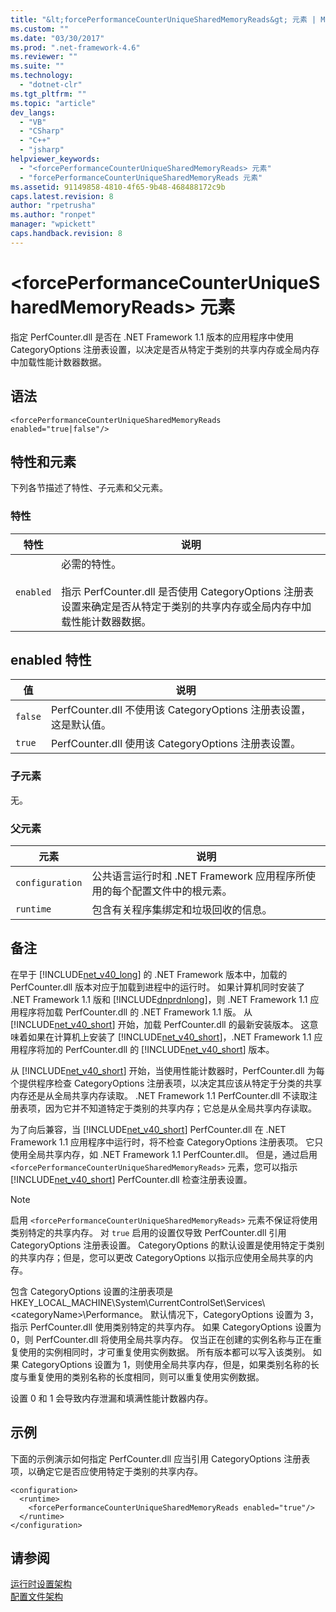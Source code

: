 ```yaml
---
title: "&lt;forcePerformanceCounterUniqueSharedMemoryReads&gt; 元素 | Microsoft Docs"
ms.custom: ""
ms.date: "03/30/2017"
ms.prod: ".net-framework-4.6"
ms.reviewer: ""
ms.suite: ""
ms.technology: 
  - "dotnet-clr"
ms.tgt_pltfrm: ""
ms.topic: "article"
dev_langs: 
  - "VB"
  - "CSharp"
  - "C++"
  - "jsharp"
helpviewer_keywords: 
  - "<forcePerformanceCounterUniqueSharedMemoryReads> 元素"
  - "forcePerformanceCounterUniqueSharedMemoryReads 元素"
ms.assetid: 91149858-4810-4f65-9b48-468488172c9b
caps.latest.revision: 8
author: "rpetrusha"
ms.author: "ronpet"
manager: "wpickett"
caps.handback.revision: 8
---
```

# &lt;forcePerformanceCounterUniqueSharedMemoryReads&gt; 元素
指定 PerfCounter.dll 是否在 .NET Framework 1.1 版本的应用程序中使用 CategoryOptions 注册表设置，以决定是否从特定于类别的共享内存或全局内存中加载性能计数器数据。  
  
## 语法  
  
```  
<forcePerformanceCounterUniqueSharedMemoryReads   
enabled="true|false"/>  
```  
  
## 特性和元素  
 下列各节描述了特性、子元素和父元素。  
  
### 特性  
  
|特性|说明|  
|--------|--------|  
|`enabled`|必需的特性。<br /><br /> 指示 PerfCounter.dll 是否使用 CategoryOptions 注册表设置来确定是否从特定于类别的共享内存或全局内存中加载性能计数器数据。|  
  
## enabled 特性  
  
|值|说明|  
|-------|--------|  
|`false`|PerfCounter.dll 不使用该 CategoryOptions 注册表设置，这是默认值。|  
|`true`|PerfCounter.dll 使用该 CategoryOptions 注册表设置。|  
  
### 子元素  
 无。  
  
### 父元素  
  
|元素|说明|  
|--------|--------|  
|`configuration`|公共语言运行时和 .NET Framework 应用程序所使用的每个配置文件中的根元素。|  
|`runtime`|包含有关程序集绑定和垃圾回收的信息。|  
  
## 备注  
 在早于 [!INCLUDE[net_v40_long](../../../../../includes/net-v40-long-md.md)] 的 .NET Framework 版本中，加载的 PerfCounter.dll 版本对应于加载到进程中的运行时。  如果计算机同时安装了 .NET Framework 1.1 版和 [!INCLUDE[dnprdnlong](../../../../../includes/dnprdnlong-md.md)]，则 .NET Framework 1.1 应用程序将加载 PerfCounter.dll 的 .NET Framework 1.1 版。  从 [!INCLUDE[net_v40_short](../../../../../includes/net-v40-short-md.md)] 开始，加载 PerfCounter.dll 的最新安装版本。  这意味着如果在计算机上安装了 [!INCLUDE[net_v40_short](../../../../../includes/net-v40-short-md.md)]，.NET Framework 1.1 应用程序将加的 PerfCounter.dll 的 [!INCLUDE[net_v40_short](../../../../../includes/net-v40-short-md.md)] 版本。  
  
 从 [!INCLUDE[net_v40_short](../../../../../includes/net-v40-short-md.md)] 开始，当使用性能计数器时，PerfCounter.dll 为每个提供程序检查 CategoryOptions 注册表项，以决定其应该从特定于分类的共享内存还是从全局共享内存读取。  .NET Framework 1.1 PerfCounter.dll 不读取注册表项，因为它并不知道特定于类别的共享内存；它总是从全局共享内存读取。  
  
 为了向后兼容，当 [!INCLUDE[net_v40_short](../../../../../includes/net-v40-short-md.md)] PerfCounter.dll 在 .NET Framework 1.1 应用程序中运行时，将不检查 CategoryOptions 注册表项。  它只使用全局共享内存，如 .NET Framework 1.1 PerfCounter.dll。  但是，通过启用 `<forcePerformanceCounterUniqueSharedMemoryReads>` 元素，您可以指示 [!INCLUDE[net_v40_short](../../../../../includes/net-v40-short-md.md)] PerfCounter.dll 检查注册表设置。  
  
> [!NOTE]
>  启用 `<forcePerformanceCounterUniqueSharedMemoryReads>` 元素不保证将使用类别特定的共享内存。  对 `true` 启用的设置仅导致 PerfCounter.dll 引用 CategoryOptions 注册表设置。  CategoryOptions 的默认设置是使用特定于类别的共享内存；但是，您可以更改 CategoryOptions 以指示应使用全局共享的内存。  
  
 包含 CategoryOptions 设置的注册表项是HKEY\_LOCAL\_MACHINE\\System\\CurrentControlSet\\Services\\\<categoryName\>\\Performance。  默认情况下，CategoryOptions 设置为 3，指示 PerfCounter.dll 使用类别特定的共享内存。  如果 CategoryOptions 设置为 0，则 PerfCounter.dll 将使用全局共享内存。  仅当正在创建的实例名称与正在重复使用的实例相同时，才可重复使用实例数据。  所有版本都可以写入该类别。  如果 CategoryOptions 设置为 1，则使用全局共享内存，但是，如果类别名称的长度与重复使用的类别名称的长度相同，则可以重复使用实例数据。  
  
 设置 0 和 1 会导致内存泄漏和填满性能计数器内存。  
  
## 示例  
 下面的示例演示如何指定 PerfCounter.dll 应当引用 CategoryOptions 注册表项，以确定它是否应使用特定于类别的共享内存。  
  
```  
<configuration>  
  <runtime>  
    <forcePerformanceCounterUniqueSharedMemoryReads enabled="true"/>  
  </runtime>  
</configuration>  
```  
  
## 请参阅  
 [运行时设置架构](../../../../../docs/framework/configure-apps/file-schema/runtime/index.md)   
 [配置文件架构](../../../../../docs/framework/configure-apps/file-schema/index.md)